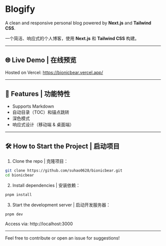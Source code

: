# Blogify

A clean and responsive personal blog powered by **Next.js** and **Tailwind CSS**.

一个简洁、响应式的个人博客，使用 **Next.js** 和 **Tailwind CSS** 构建。

---

## 🌐 Live Demo | 在线预览

Hosted on Vercel: https://bionicbear.vercel.app/

---

## 🚀 Features | 功能特性

- Supports Markdown
- 自动目录（TOC）和锚点跳转
- 深色模式
- 响应式设计（移动端 & 桌面端）

---

## 🛠 How to Start the Project | 启动项目

1. Clone the repo | 克隆项目：

```bash
git clone https://github.com/suhao0628/bionicbear.git
cd bionicbear
```

2. Install dependencies | 安装依赖：

```bash
pnpm install
```

3. Start the development server | 启动开发服务器：

```bash
pnpm dev
```

Access via: http://localhost:3000

---

Feel free to contribute or open an issue for suggestions!
